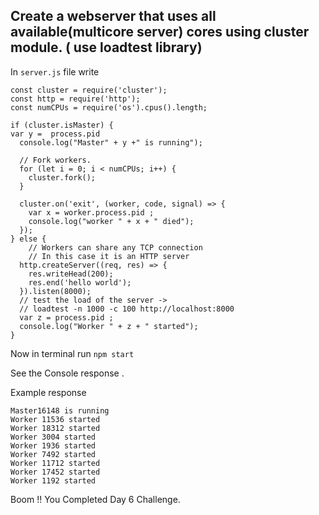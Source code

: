 ## Create a webserver that uses all available(multicore server) cores using cluster module. ( use loadtest library)

In `server.js` file write 

```
const cluster = require('cluster');
const http = require('http');
const numCPUs = require('os').cpus().length;

if (cluster.isMaster) {
var y =  process.pid
  console.log("Master" + y +" is running");

  // Fork workers.
  for (let i = 0; i < numCPUs; i++) {
    cluster.fork();
  }

  cluster.on('exit', (worker, code, signal) => {
    var x = worker.process.pid ;
    console.log("worker " + x + " died");
  });
} else {
    // Workers can share any TCP connection
    // In this case it is an HTTP server
  http.createServer((req, res) => {
    res.writeHead(200);
    res.end('hello world');
  }).listen(8000);
  // test the load of the server ->
  // loadtest -n 1000 -c 100 http://localhost:8000
  var z = process.pid ;
  console.log("Worker " + z + " started");
}
```

Now in terminal run `npm start`

See the Console response .

Example response 

```
Master16148 is running
Worker 11536 started
Worker 18312 started
Worker 3004 started
Worker 1936 started
Worker 7492 started
Worker 11712 started
Worker 17452 started
Worker 1192 started
```

Boom !! You Completed Day 6 Challenge.